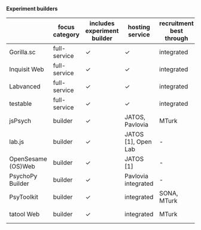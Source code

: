 **Experiment builders**

|                    | focus category | includes experiment builder |  hosting service    | recruitment best through | monthly license | price per participant | backend     |
|--------------------|----------------|-----------------------------|---------------------|--------------------------|-----------------|-----------------------|-------------|
| Gorilla.sc         | full-service   | ✓                           | ✓                   | integrated               | -               | 1 US$                 | visual      |
| Inquisit Web       | full-service   | ✓                           | ✓                   | integrated               | ~200 US$        | -                     | visual      |
| Labvanced          | full-service   | ✓                           | ✓                   | integrated               | ~387 US$        | ~1.5 US$              | visual      |
| testable           | full-service   | ✓                           | ✓                   | integrated               | n.a. [5]        | n.a. [5]              | visual      |
| jsPsych            | builder        | ✓                           | JATOS, Pavlovia     | MTurk                    | free            | free                  | JS          |
| lab.js             | builder        | ✓                           | JATOS [1], Open Lab | -                        | free            | free                  | JS          |
| OpenSesame (OS)Web | builder        | ✓                           | JATOS [1]           | -                        | free            | free                  | visual / JS |
| PsychoPy Builder   | builder        | ✓                           | Pavlovia integrated | -                        | free            | free                  | visual / JS |
| PsyToolkit         | builder        | ✓                           | integrated          | SONA, MTurk              | free            | free                  | visual / JS |
| tatool Web         | builder        | ✓                           | integrated          | MTurk                    | free            | free                  | visual / JS |
